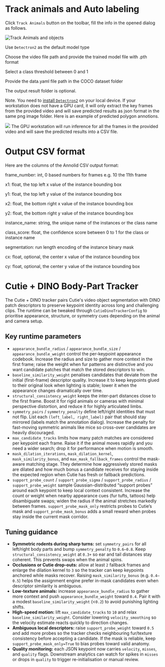 # Track animals and Auto labeling

Click `Track Animals` button on the toolbar, fill the info in the opened dialog as follows. 

![Track Animals and objects](../imgs/track_animals.png)

Use `Detectron2` as the default model type

Choose the video file path and provide the trained model file with .pth format

Select a class threshold between 0 and 1

Provide the data.yaml file path in the COCO dataset folder

The output result folder is optional.

Note. You need to [install `Detectron2`](https://healthonrails.github.io/annolid/install.html#install-detectron2-locally) on your local device. If your workstation does not have a GPU card, it will only extract the key frames from the provided video and will save predicted results as json format in the same png image folder. 
Here is an example of predicted polygon annotions. 

![](../imgs/predicted_polygons.png)
The GPU workstation will run inference for all the frames in the provided video and will save the predicted results into a CSV file.

# Output CSV format

Here are the columns of the Annolid CSV output format: 

frame_number: int, 0 based numbers for frames e.g. 10 the 11th frame

x1: float, the top left x value of the instance bounding box

y1: float, the top left y value of the instance bounding box

x2: float, the bottom right x value of the instance bounding box

y2: float, the bottom right y value of the instance bounding box

instance_name: string, the unique name of the instances or the class name

class_score: float, the confidence score between 0 to 1 for the class or instance name

segmentation: run length encoding of the instance binary mask

cx: float, optional, the center x value of the instance bounding box

cy: float, optional, the center y value of the instance bounding box


# Cutie + DINO Body-Part Tracker

The Cutie + DINO tracker pairs Cutie's video object segmentation with DINO patch descriptors to preserve keypoint identity across long and challenging clips. The runtime can be tweaked through `CutieDinoTrackerConfig` to prioritise appearance, structure, or symmetry cues depending on the animal and camera setup.

## Key runtime parameters

- `appearance_bundle_radius` / `appearance_bundle_size` / `appearance_bundle_weight` control the per-keypoint appearance codebook. Increase the radius and size to gather more context in the first frame; raise the weight when fur patterns are distinctive and you want candidate patches that match the stored descriptors to win.
- `baseline_similarity_weight` penalises candidates that deviate from the initial (first-frame) descriptor quality. Increase it to keep keypoints glued to their original look when lighting is stable; lower it when the appearance changes dramatically over time.
- `structural_consistency_weight` keeps the inter-part distances close to the first frame. Boost it for rigid animals or cameras with minimal perspective distortion, and reduce it for highly articulated limbs.
- `symmetry_pairs` / `symmetry_penalty` define left/right identities that must not flip. List each `(left_label, right_label)` pair that should stay mirrored (labels match the annotation dialog). Increase the penalty for fast-moving symmetric animals like mice so cross-over candidates are heavily discouraged.
- `max_candidate_tracks` limits how many patch matches are considered per keypoint each frame. Raise it if the animal moves rapidly and you need a wider search; drop it for performance when motion is smooth.
- `mask_dilation_iterations`, `mask_dilation_kernel`, `mask_similarity_bonus`, and `max_mask_fallback_frames` control the mask-aware matching stage. They determine how aggressively stored masks are dilated and how much bonus a candidate receives for staying inside the expected region when Cutie has fresh or fallback predictions.
- `support_probe_count` / `support_probe_sigma` / `support_probe_radius` / `support_probe_weight` sample Gaussian-distributed “support probes” around each keypoint to keep local context consistent. Increase the count or weight when nearby appearance cues (fur tufts, tattoos) help disambiguate swaps; widen the radius if the animal stretches markedly between frames. `support_probe_mask_only` restricts probes to Cutie’s mask and `support_probe_mask_bonus` adds a small reward when probes stay inside the current mask corridor.

## Tuning guidance

- **Symmetric rodents during sharp turns:** set `symmetry_pairs` for all left/right body parts and bump `symmetry_penalty` to `0.6–0.8`. Keep `structural_consistency_weight` at `0.3+` so ear and tail distances stay coherent. This prevents swaps when the animal spins.
- **Occlusions or Cutie drop-outs:** allow at least `2` fallback frames and enlarge the dilation kernel to `3` so the tracker can keep keypoints anchored while masks recover. Raising `mask_similarity_bonus` (e.g. `0.4–0.5`) helps the assignment engine prefer in-mask candidates even when descriptor similarity is ambiguous.
- **Low-texture animals:** increase `appearance_bundle_radius` to gather more context and push `appearance_bundle_weight` toward `0.4`. Pair it with a modest `baseline_similarity_weight` (<`0.2`) to avoid punishing lighting shifts.
- **High-speed motion:** lift `max_candidate_tracks` to `10` and relax `baseline_similarity_weight`. Consider lowering `velocity_smoothing` so the velocity estimate reacts quickly to direction changes.
- **Ambiguous local descriptors:** raise `support_probe_weight` toward `0.5` and add more probes so the tracker checks neighbouring fur/texture consistency before accepting a candidate. If the mask is reliable, keep `support_probe_mask_only=True` to bias probes toward valid anatomy.
- **Quality monitoring:** each JSON keypoint now carries `velocity`, `misses`, and `quality` flags. Downstream analytics can watch for spikes in `misses` or drops in `quality` to trigger re-initialisation or manual review.
